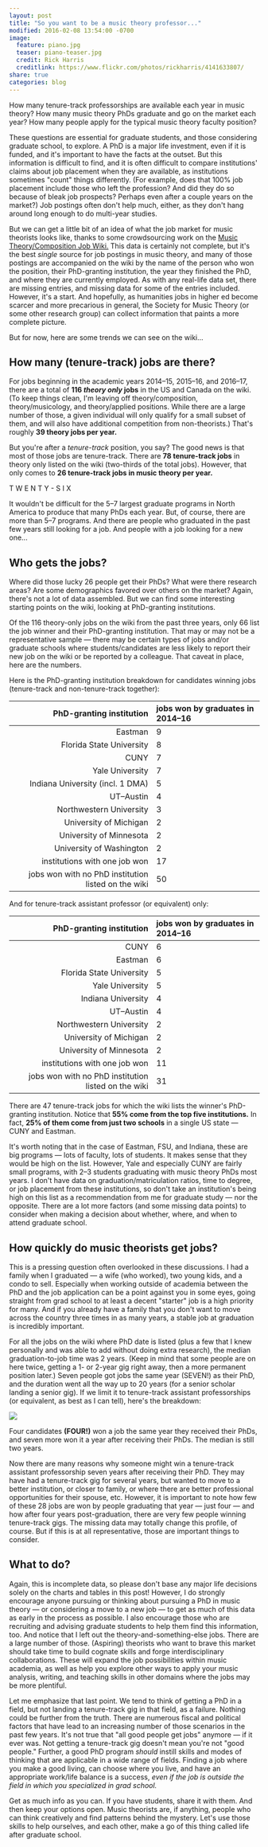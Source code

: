 ```yaml
---
layout: post
title: "So you want to be a music theory professor..."
modified: 2016-02-08 13:54:00 -0700
image:
  feature: piano.jpg
  teaser: piano-teaser.jpg
  credit: Rick Harris
  creditlink: https://www.flickr.com/photos/rickharris/4141633807/
share: true
categories: blog
---
```


How many tenure-track professorships are available each year in music theory? How many music theory PhDs graduate and go on the market each year? How many people apply for the typical music theory faculty position?

These questions are essential for graduate students, and those considering graduate school, to explore. A PhD is a major life investment, even if it is funded, and it's important to have the facts at the outset. But this information is difficult to find, and it is often difficult to compare institutions' claims about job placement when they are available, as institutions sometimes "count" things differently. (For example, does that 100% job placement include those who left the profession? And did they do so because of bleak job prospects? Perhaps even after a couple years on the market?) Job postings often don't help much, either, as they don't hang around long enough to do multi-year studies.

But we can get a little bit of an idea of what the job market for music theorists looks like, thanks to some crowdsourcing work on the [Music Theory/Composition Job Wiki.](http://academicjobs.wikia.com/wiki/Music_Theory/Composition_2016-17) This data is certainly not complete, but it's the best *single* source for job postings in music theory, and many of those postings are accompanied on the wiki by the name of the person who won the position, their PhD-granting institution, the year they finished the PhD, and where they are currently employed. As with any real-life data set, there are missing entries, and missing data for some of the entries included. However, it's a start. And hopefully, as humanities jobs in higher ed become scarcer and more precarious in general, the Society for Music Theory (or some other research group) can collect information that paints a more complete picture.

But for now, here are some trends we can see on the wiki...


## How many (tenure-track) jobs are there? ##

For jobs beginning in the academic years 2014–15, 2015–16, and 2016–17, there are a total of **116 *theory only* jobs** in the US and Canada on the wiki. (To keep things clean, I'm leaving off theory/composition, theory/musicology, and theory/applied positions. While there are a large number of those, a given individual will only qualify for a small subset of them, and will also have additional competition from non-theorists.) That's roughly **39 theory jobs per year.**

But you're after a *tenure-track* position, you say? The good news is that most of those jobs are tenure-track. There are **78 tenure-track jobs** in theory only listed on the wiki (two-thirds of the total jobs). However, that only comes to **26 tenure-track jobs in music theory per year.** 

T W E N T Y - S I X

It wouldn't be difficult for the 5–7 largest graduate programs in North America to produce that many PhDs each year. But, of course, there are more than 5–7 programs. And there are people who graduated in the past few years still looking for a job. And people with a job looking for a new one...


## Who gets the jobs?

Where did those lucky 26 people get their PhDs? What were there research areas? Are some demographics favored over others on the market? Again, there's not a lot of data assembled. But we can find some interesting starting points on the wiki, looking at PhD-granting institutions.

Of the 116 theory-only jobs on the wiki from the past three years, only 66 list the job winner and their PhD-granting institution. That may or may not be a representative sample — there may be certain types of jobs and/or graduate schools where students/candidates are less likely to report their new job on the wiki or be reported by a colleague. That caveat in place, here are the numbers.

Here is the PhD-granting institution breakdown for candidates winning jobs (tenure-track and non-tenure-track together):

| PhD-granting institution | jobs won by graduates in 2014–16 |
| -: | :- |
| Eastman | 9 |
| Florida State University | 8 |
| CUNY | 7 |
| Yale University | 7 |
| Indiana University (incl. 1 DMA) | 5 |
| UT–Austin | 4 |
| Northwestern University | 3 |
| University of Michigan | 2 |
| University of Minnesota | 2 |
| University of Washington | 2 |
| institutions with one job won | 17 |
| jobs won with no PhD institution listed on the wiki | 50 |

And for tenure-track assistant professor (or equivalent) only:

| PhD-granting institution | jobs won by graduates in 2014–16 |
| -: | :- |
| CUNY | 6 |
| Eastman | 6 |
| Florida State University | 5 |
| Yale University | 5 |
| Indiana University | 4 |
| UT–Austin | 4 |
| Northwestern University | 2 |
| University of Michigan | 2 |
| University of Minnesota | 2 |
| institutions with one job won | 11 |
| jobs won with no PhD institution listed on the wiki | 31 |

There are 47 tenure-track jobs for which the wiki lists the winner's PhD-granting institution. Notice that **55% come from the top five institutions.** In fact, **25% of them come from just two schools** in a single US state — CUNY and Eastman.

It's worth noting that in the case of Eastman, FSU, and Indiana, these are big programs — lots of faculty, lots of students. It makes sense that they would be high on the list. However, Yale and especially CUNY are fairly small programs, with 2–3 students graduating with music theory PhDs most years. I don't have data on graduation/matriculation ratios, time to degree, or job placement from these institutions, so don't take an institution's being high on this list as a recommendation from me for graduate study — nor the opposite. There are a lot more factors (and some missing data points) to consider when making a decision about whether, where, and when to attend graduate school.


## How quickly do music theorists get jobs?

This is a pressing question often overlooked in these discussions. I had a family when I graduated — a wife (who worked), two young kids, and a condo to sell. Especially when working outside of academia between the PhD and the job application can be a point against you in some eyes, going straight from grad school to at least a decent "starter" job is a high priority for many. And if you already have a family that you don't want to move across the country three times in as many years, a stable job at graduation is incredibly important.

For all the jobs on the wiki where PhD date is listed (plus a few that I knew personally and was able to add without doing extra research), the median graduation-to-job time was 2 years. (Keep in mind that some people are on here twice, getting a 1- or 2-year gig right away, then a more permanent position later.) Seven people got jobs the same year (SEVEN!) as their PhD, and the duration went all the way up to 20 years (for a senior scholar landing a senior gig). If we limit it to tenure-track assistant professorships (or equivalent, as best as I can tell), here's the breakdown:

![](/media/phdtojob.png)

Four candidates **(FOUR!)** won a job the same year they received their PhDs, and seven more won it a year after receiving their PhDs. The median is still two years.

Now there are many reasons why someone might win a tenure-track assistant professorship seven years after receiving their PhD. They may have had a tenure-track gig for several years, but wanted to move to a better institution, or closer to family, or where there are better professional opportunities for their spouse, etc. However, it is important to note how few of these 28 jobs are won by people graduating that year — just four — and how after four years post-graduation, there are very few people winning tenure-track gigs. The missing data may totally change this profile, of course. But if this is at all representative, those are important things to consider.


## What to do?

Again, this is incomplete data, so please don't base any major life decisions solely on the charts and tables in this post! However, I do strongly encourage anyone pursuing or thinking about pursuing a PhD in music theory — or considering a move to a new job — to get as much of this data as early in the process as possible. I also encourage those who are recruiting and advising graduate students to help them find this information, too. And notice that I left out the theory-and-something-else jobs. There are a large number of those. (Aspiring) theorists who want to brave this market should take time to build cognate skills and forge interdisciplinary collaborations. These will expand the job possibilities within music academia, as well as help you explore other ways to apply your music analysis, writing, and teaching skills in other domains where the jobs may be more plentiful. 

Let me emphasize that last point. We tend to think of getting a PhD in a field, but not landing a tenure-track gig in that field, as a failure. Nothing could be further from the truth. There are numerous fiscal and political factors that have lead to an increasing number of those scenarios in the past few years. It's not true that "all good people get jobs" anymore — if it ever was. Not getting a tenure-track gig doesn't mean you're not "good people." Further, a good PhD program *should* instill skills and modes of thinking that are applicable in a wide range of fields. Finding a job where you make a good living, can choose where you live, and have an appropriate work/life balance is a success, *even if the job is outside the field in which you specialized in grad school.* 

Get as much info as you can. If you have students, share it with them. And then keep your options open. Music theorists are, if anything, people who can think creatively and find patterns behind the mystery. Let's use those skills to help ourselves, and each other, make a go of this thing called life after graduate school.